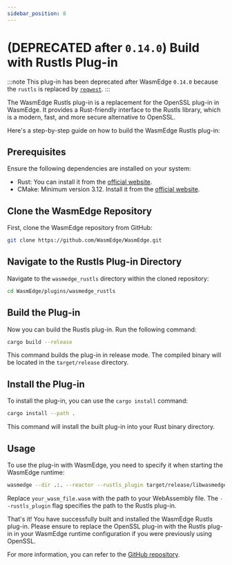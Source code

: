 ```yaml
---
sidebar_position: 8
---
```


# (DEPRECATED after `0.14.0`) Build with Rustls Plug-in

<!-- prettier-ignore -->
:::note
This plug-in has been deprecated after WasmEdge `0.14.0` because the `rustls` is replaced by [`reqwest`](../../../develop/rust/http_service/client.md#the-reqwest-api).
:::

The WasmEdge Rustls plug-in is a replacement for the OpenSSL plug-in in WasmEdge. It provides a Rust-friendly interface to the Rustls library, which is a modern, fast, and more secure alternative to OpenSSL.

Here's a step-by-step guide on how to build the WasmEdge Rustls plug-in:

## Prerequisites

Ensure the following dependencies are installed on your system:

- Rust: You can install it from the [official website](https://www.rust-lang.org/tools/install).
- CMake: Minimum version 3.12. Install it from the [official website](https://cmake.org/download/).

## Clone the WasmEdge Repository

First, clone the WasmEdge repository from GitHub:

```bash
git clone https://github.com/WasmEdge/WasmEdge.git
```

## Navigate to the Rustls Plug-in Directory

Navigate to the `wasmedge_rustls` directory within the cloned repository:

```bash
cd WasmEdge/plugins/wasmedge_rustls
```

## Build the Plug-in

Now you can build the Rustls plug-in. Run the following command:

```bash
cargo build --release
```

This command builds the plug-in in release mode. The compiled binary will be located in the `target/release` directory.

## Install the Plug-in

To install the plug-in, you can use the `cargo install` command:

```bash
cargo install --path .
```

This command will install the built plug-in into your Rust binary directory.

## Usage

To use the plug-in with WasmEdge, you need to specify it when starting the WasmEdge runtime:

```bash
wasmedge --dir .:. --reactor --rustls_plugin target/release/libwasmedge_rustls.so your_wasm_file.wasm
```

Replace `your_wasm_file.wasm` with the path to your WebAssembly file. The `--rustls_plugin` flag specifies the path to the Rustls plug-in.

That's it! You have successfully built and installed the WasmEdge Rustls plug-in. Please ensure to replace the OpenSSL plug-in with the Rustls plug-in in your WasmEdge runtime configuration if you were previously using OpenSSL.

For more information, you can refer to the [GitHub repository](https://github.com/WasmEdge/WasmEdge/tree/master/plugins/wasmedge_rustls).
